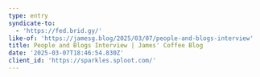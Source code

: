 ```yaml
---
type: entry
syndicate-to:
  - 'https://fed.brid.gy/'
like-of: 'https://jamesg.blog/2025/03/07/people-and-blogs-interview'
title: People and Blogs Interview | James' Coffee Blog
date: '2025-03-07T18:46:54.830Z'
client_id: 'https://sparkles.sploot.com/'
---
```


